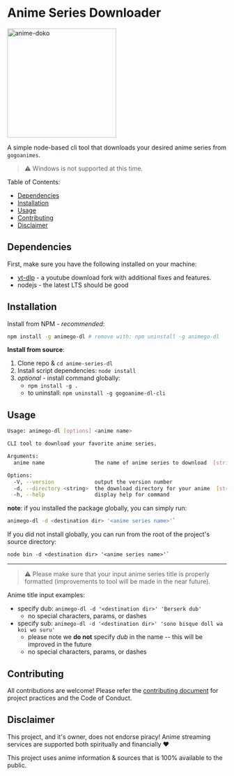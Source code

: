 Anime Series Downloader
=======================

<img src="./git-images/anime.png" alt="anime-doko" width="250" height="250">
<br />

A simple node-based cli tool that downloads your desired anime series from `gogoanimes`.

> :warning: Windows is not supported at this time.

Table of Contents:
* [Dependencies](#dependencies)
* [Installation](#installation)
* [Usage](#usage)
* [Contributing](#contributing)
* [Disclaimer](#disclaimer)

## Dependencies

First, make sure you have the following installed on your machine:
* [yt-dlp](https://github.com/yt-dlp/yt-dlp) - a youtube download fork with additional fixes and features.
* nodejs - the latest LTS should be good

## Installation

Install from NPM - *recommended*:
```sh
npm install -g animego-dl # remove with: npm uninstall -g animego-dl
```

**Install from source**:
1. Clone repo & `cd anime-series-dl`
2. Install script dependencies: `node install`
3. *optional* - install command globally:
    * `npm install -g .`
    * to uninstall: `npm uninstall -g gogoanime-dl-cli`

## Usage

```sh
Usage: animego-dl [options] <anime name>

CLI tool to download your favorite anime series.

Arguments:
  anime name                The name of anime series to download  [string] [required]

Options:
  -V, --version             output the version number
  -d, --directory <string>  the download directory for your anime  [string] [required]
  -h, --help                display help for command
```

**note**: if you installed the package globally, you can simply run:

```sh
animego-dl -d <destination dir> '<anime series name>'`
```

If you did not install globally, you can run from the root of the project's source directory:
```
node bin -d <destination dir> '<anime series name>'`
```
---

> :warning: Please make sure that your input anime series title is properly
> formatted (improvements to tool will be made in the near future).

Anime title input examples:
  * specify dub: `animego-dl -d '<destination dir>' 'Berserk dub'`
    - no special characters, params, or dashes
  * specify sub: `animego-dl -d '<destination dir>' 'sono bisque doll wa koi wo suru'`
    - please note we **do not** specify *dub* in the name -- this will be
      improved in the future
    - no special characters, params, or dashes

## Contributing

All contributions are welcome!  Please refer the [contributing document](CONTRIBUTING.md) for
project practices and the Code of Conduct.

## Disclaimer

This project, and it's owner, does not endorse piracy!  Anime streaming services are
supported both spiritually and financially :heart:

This project uses anime information & sources that is 100% available to the public.
